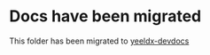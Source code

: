 # Docs have been migrated

This folder has been migrated to [yeeldx-devdocs](https://github.com/yearn/yeeldx-devdocs/tree/master/docs/v2)